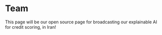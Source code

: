 # Team
This page will be our open source page for broadcasting our explainable AI for credit scoring, in Iran!
